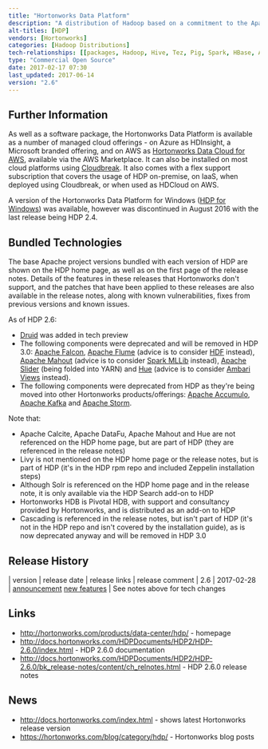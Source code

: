 ```yaml
---
title: "Hortonworks Data Platform"
description: "A distribution of Hadoop based on a commitment to the Apache open source ecosystem.  All bundled projects are Apache open source projects based on official Apache project releases, with any patches for bug fixes or new features official Apache project patches pulled from later releases of the project.  Available as RPMs or can be installed using Apache Ambari (for local installs) or Cloudbreak (for installation on cloud platforms). Also comes with a number of add-ons, including ODBC and JDBC drivers for Hive and Spark SQL, HDP Search and Hortonworks HDB.  Provided free of charge, with training, consultancy and support available from Hortonworks, along with their proprietary SmartSense support tool.  First released in June 2012."
alt-titles: [HDP]
vendors: [Hortonworks]
categories: [Hadoop Distributions]
tech-relationships: [[packages, Hadoop, Hive, Tez, Pig, Spark, HBase, Atlas, Oozie, Sqoop, Knox, Ranger, ZooKeeper, Zeppelin, Phoenix, Calcite, DataFu, Livy, Druid], [packages (but deprecated), Falcon, Flume, Mahout, Slider, Hue, Accumulo, Kafka, Storm], [add ons, HDP Search, Hortonworks HDB, SmartSense], [manageable via, Ambari, Cloudbreak], [also available as, HDCloud for AWS, HDP for Windows]]
type: "Commercial Open Source"
date: 2017-02-17 07:30
last_updated: 2017-06-14
version: "2.6"
---
```

## Further Information

As well as a software package, the Hortonworks Data Platform is available as a number of managed cloud offerings - on Azure as HDInsight, a Microsoft branded offering, and on AWS as [Hortonworks Data Cloud for AWS](/technologies/hortonworks-data-cloud-for-aws/), available via the AWS Marketplace.  It can also be installed on most cloud platforms using [Cloudbreak](/technologies/cloudbreak/).  It also comes with a flex support subscription that covers the usage of HDP on-premise, on IaaS, when deployed using Cloudbreak, or when used as HDCloud on AWS.

A version of the Hortonworks Data Platform for Windows ([HDP for Windows](/technologies/hortonworks-data-platform-for-windows)) was available, however was discontinued in August 2016 with the last release being HDP 2.4.

## Bundled Technologies

The base Apache project versions bundled with each version of HDP are shown on the HDP home page, as well as on the first page of the release notes.  Details of the features in these releases that Hortonworks don't support, and the patches that have been applied to these releases are also available in the release notes, along with known vulnerabilities, fixes from previous versions and known issues.

As of HDP 2.6:
* [Druid](/technologies/druid) was added in tech preview
* The following components were deprecated and will be removed in HDP 3.0: [Apache Falcon](/technologies/apache-falcon), [Apache Flume](/technologies/apache-flume) (advice is to consider [HDF](/technologies/hortonworks-data-flow) instead), [Apache Mahout](/technologies/apache-mahout) (advice is to consider [Spark MLLib](/technologies/spark/mllib) instead), [Apache Slider](/technologies/apache-slider) (being folded into YARN) and [Hue](/technologies/hue) (advice is to consider [Ambari Views](/technologies/apache-ambari/ambari-views) instead).
* The following components were deprecated from HDP as they're being moved into other Hortonworks products/offerings: [Apache Accumulo](/technologies/apache-accumulo), [Apache Kafka](/technologies/apache-kafka) and [Apache Storm](/technologies/apache-storm).

Note that:

* Apache Calcite, Apache DataFu, Apache Mahout and Hue are not referenced on the HDP home page, but are part of HDP (they are referenced in the release notes)
* Livy is not mentioned on the HDP home page or the release notes, but is part of HDP (it's in the HDP rpm repo and included Zeppelin installation steps)
* Although Solr is referenced on the HDP home page and in the release note, it is only available via the HDP Search add-on to HDP
* Hortonworks HDB is Pivotal HDB, with support and consultancy provided by Hortonworks, and is distributed as an add-on to HDP
* Cascading is referenced in the release notes, but isn't part of HDP (it's not in the HDP repo and isn't covered by the installation guide), as is now deprecated anyway and will be removed in HDP 3.0

## Release History

| version | release date | release links | release comment
| 2.6 | 2017-02-28 | [announcement](https://hortonworks.com/blog/announcing-the-general-availability-of-hortonworks-data-platform-2-6/) [new features](http://docs.hortonworks.com/HDPDocuments/HDP2/HDP-2.6.0/bk_release-notes/content/new_features.html) | See notes above for tech changes

## Links

* <http://hortonworks.com/products/data-center/hdp/> - homepage
* <http://docs.hortonworks.com/HDPDocuments/HDP2/HDP-2.6.0/index.html> - HDP 2.6.0 documentation
* <http://docs.hortonworks.com/HDPDocuments/HDP2/HDP-2.6.0/bk_release-notes/content/ch_relnotes.html> - HDP 2.6.0 release notes

## News

* <http://docs.hortonworks.com/index.html> - shows latest Hortonworks release version
* <https://hortonworks.com/blog/category/hdp/> - Hortonworks blog posts